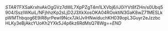 $START$FXSaKrxhvAkOgGVz7dWL7XpPZgT4m1LXVbj6/iJ0iYVt8fZHn/s0Ubq5904/SszIWKuiL/NFjhhzKp2sLjD2J3XkXosOKA04ROoktiN3GaK8wZ71MESLkpWMThbqog6E9iR8yrPewI9Ncx7JklJvIHNwiduchKH039opL3Guyr2eJzzbcHLKy3eBjAkcYUoKh2YXk5J4p6kz6RdMsQ78Wg==$END$
